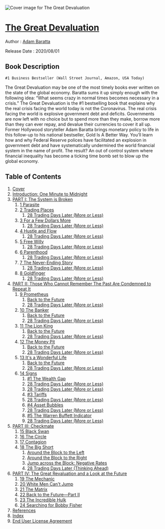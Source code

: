 ![Cover image for The Great Devaluation](https://imgdetail.ebookreading.net/cover/cover/20201212/EB9781119691464.jpg)

[The Great Devaluation](https://ebookreading.net/view/book/The+Great+Devaluation-EB9781119691464_1.html "The Great Devaluation")
====================================================================================================================

Author : [Adam Baratta](https://ebookreading.net/search/author/Adam+Baratta)

Release Date : 2020/08/01

Book Description
-----------------


    
    #1 Business Bestseller (Wall Street Journal, Amazon, USA Today)
The Great Devaluation may be one of the most timely books ever written on the state of the global economy. Baratta sums it up simply enough with the following idea: 
“What seems crazy in normal times becomes necessary in a crisis.”
The Great Devaluation is the #1 bestselling book that explains why the real crisis facing the world today is not the Coronavirus. The real crisis facing the world is explosive government debt and deficits. Governments are now left with no choice but to spend more than they make, borrow more than they can ever repay, and devalue their currencies to cover it all up.
Former Hollywood storyteller Adam Baratta brings monetary policy to life in this follow-up to his national bestseller, Gold Is A Better Way. You’ll learn how and why Federal Reserve polices have facilitated an explosion in government debt and have systematically undermined the world financial system in the name of profit. The result? An out of control system where financial inequality has become a ticking time bomb set to blow up the global economy.

  

Table of Contents
-----------------

1. [Cover](https://ebookreading.net/view/book/The+Great+Devaluation-EB9781119691464_1.html)
1. [Introduction: One Minute to Midnight](https://ebookreading.net/view/book/The+Great+Devaluation-EB9781119691464_6.html)
1. [PART I: The System is Broken](https://ebookreading.net/view/book/The+Great+Devaluation-EB9781119691464_7.html)
    1. [1 Parasite](https://ebookreading.net/view/book/The+Great+Devaluation-EB9781119691464_8.html)
    1. [2 Trading Places](https://ebookreading.net/view/book/The+Great+Devaluation-EB9781119691464_9.html)
        1. [28 Trading Days Later (More or Less)](https://ebookreading.net/view/book/The+Great+Devaluation-EB9781119691464_9.html#head-2-1)
    1. [3 For a Few Dollars More](https://ebookreading.net/view/book/The+Great+Devaluation-EB9781119691464_10.html)
        1. [28 Trading Days Later (More or Less)](https://ebookreading.net/view/book/The+Great+Devaluation-EB9781119691464_10.html#head-2-2)
    1. [4 Hustle and Flow](https://ebookreading.net/view/book/The+Great+Devaluation-EB9781119691464_11.html)
        1. [28 Trading Days Later (More or Less)](https://ebookreading.net/view/book/The+Great+Devaluation-EB9781119691464_11.html#head-2-3)
    1. [5 Free Willy](https://ebookreading.net/view/book/The+Great+Devaluation-EB9781119691464_12.html)
        1. [28 Trading Days Later (More or Less)](https://ebookreading.net/view/book/The+Great+Devaluation-EB9781119691464_12.html#head-2-4)
    1. [6 Parenthood](https://ebookreading.net/view/book/The+Great+Devaluation-EB9781119691464_13.html)
        1. [28 Trading Days Later (More or Less)](https://ebookreading.net/view/book/The+Great+Devaluation-EB9781119691464_13.html#head-2-5)
    1. [7 The Never-Ending Story](https://ebookreading.net/view/book/The+Great+Devaluation-EB9781119691464_14.html)
        1. [28 Trading Days Later (More or Less)](https://ebookreading.net/view/book/The+Great+Devaluation-EB9781119691464_14.html#head-2-6)
    1. [8 Goldfinger](https://ebookreading.net/view/book/The+Great+Devaluation-EB9781119691464_15.html)
        1. [28 Trading Days Later (More or Less)](https://ebookreading.net/view/book/The+Great+Devaluation-EB9781119691464_15.html#head-2-7)
1. [PART II: Those Who Cannot Remember The Past Are Condemned to Repeat It](https://ebookreading.net/view/book/The+Great+Devaluation-EB9781119691464_16.html)
    1. [9 Prometheus](https://ebookreading.net/view/book/The+Great+Devaluation-EB9781119691464_17.html)
        1. [Back to the Future](https://ebookreading.net/view/book/The+Great+Devaluation-EB9781119691464_17.html#head-2-8)
        1. [28 Trading Days Later (More or Less)](https://ebookreading.net/view/book/The+Great+Devaluation-EB9781119691464_17.html#head-2-9)
    1. [10 The Banker](https://ebookreading.net/view/book/The+Great+Devaluation-EB9781119691464_18.html)
        1. [Back to the Future](https://ebookreading.net/view/book/The+Great+Devaluation-EB9781119691464_18.html#head-2-10)
        1. [28 Trading Days Later (More or Less)](https://ebookreading.net/view/book/The+Great+Devaluation-EB9781119691464_18.html#head-2-11)
    1. [11 The Lion King](https://ebookreading.net/view/book/The+Great+Devaluation-EB9781119691464_19.html)
        1. [Back to the Future](https://ebookreading.net/view/book/The+Great+Devaluation-EB9781119691464_19.html#head-2-12)
        1. [28 Trading Days Later (More or Less)](https://ebookreading.net/view/book/The+Great+Devaluation-EB9781119691464_19.html#head-2-13)
    1. [12 The Money Pit](https://ebookreading.net/view/book/The+Great+Devaluation-EB9781119691464_20.html)
        1. [Back to the Future](https://ebookreading.net/view/book/The+Great+Devaluation-EB9781119691464_20.html#head-2-14)
        1. [28 Trading Days Later (More or Less)](https://ebookreading.net/view/book/The+Great+Devaluation-EB9781119691464_20.html#head-2-15)
    1. [13 It's a Wonderful Life](https://ebookreading.net/view/book/The+Great+Devaluation-EB9781119691464_21.html)
        1. [Back to the Future](https://ebookreading.net/view/book/The+Great+Devaluation-EB9781119691464_21.html#head-2-16)
        1. [28 Trading Days Later (More or Less)](https://ebookreading.net/view/book/The+Great+Devaluation-EB9781119691464_21.html#head-2-17)
    1. [14 Signs](https://ebookreading.net/view/book/The+Great+Devaluation-EB9781119691464_22.html)
        1. [#1 The Wealth Gap](https://ebookreading.net/view/book/The+Great+Devaluation-EB9781119691464_22.html#head-2-18)
        1. [28 Trading Days Later (More or Less)](https://ebookreading.net/view/book/The+Great+Devaluation-EB9781119691464_22.html#head-2-19)
        1. [28 Trading Days Later (More or Less)](https://ebookreading.net/view/book/The+Great+Devaluation-EB9781119691464_22.html#head-2-20)
        1. [#3 Tariffs](https://ebookreading.net/view/book/The+Great+Devaluation-EB9781119691464_22.html#head-2-21)
        1. [28 Trading Days Later (More or Less)](https://ebookreading.net/view/book/The+Great+Devaluation-EB9781119691464_22.html#head-2-22)
        1. [#4 Asset Bubbles](https://ebookreading.net/view/book/The+Great+Devaluation-EB9781119691464_22.html#head-2-23)
        1. [28 Trading Days Later (More or Less)](https://ebookreading.net/view/book/The+Great+Devaluation-EB9781119691464_22.html#head-2-24)
        1. [#5 The Warren Buffett Indicator](https://ebookreading.net/view/book/The+Great+Devaluation-EB9781119691464_22.html#head-2-25)
        1. [28 Trading Days Later (More or Less)](https://ebookreading.net/view/book/The+Great+Devaluation-EB9781119691464_22.html#head-2-26)
1. [PART III: Checkmate](https://ebookreading.net/view/book/The+Great+Devaluation-EB9781119691464_23.html)
    1. [15 Black Swan](https://ebookreading.net/view/book/The+Great+Devaluation-EB9781119691464_24.html)
    1. [16 The Circle](https://ebookreading.net/view/book/The+Great+Devaluation-EB9781119691464_25.html)
    1. [17 Contagion](https://ebookreading.net/view/book/The+Great+Devaluation-EB9781119691464_26.html)
    1. [18 The Big Short](https://ebookreading.net/view/book/The+Great+Devaluation-EB9781119691464_27.html)
        1. [Around the Block to the Left](https://ebookreading.net/view/book/The+Great+Devaluation-EB9781119691464_27.html#head-2-27)
        1. [Around the Block to the Right](https://ebookreading.net/view/book/The+Great+Devaluation-EB9781119691464_27.html#head-2-28)
        1. [Jump across the Block: Negative Rates](https://ebookreading.net/view/book/The+Great+Devaluation-EB9781119691464_27.html#head-2-29)
        1. [28 Trading Days Later (Thinking Ahead)](https://ebookreading.net/view/book/The+Great+Devaluation-EB9781119691464_27.html#head-2-30)
1. [PART IV: The Great Revaluation and a Look at the Future](https://ebookreading.net/view/book/The+Great+Devaluation-EB9781119691464_28.html)
    1. [19 The Mechanic](https://ebookreading.net/view/book/The+Great+Devaluation-EB9781119691464_29.html)
    1. [20 White Men Can't Jump](https://ebookreading.net/view/book/The+Great+Devaluation-EB9781119691464_30.html)
    1. [21 The Matrix](https://ebookreading.net/view/book/The+Great+Devaluation-EB9781119691464_31.html)
    1. [22 Back to the Future—Part II](https://ebookreading.net/view/book/The+Great+Devaluation-EB9781119691464_32.html)
    1. [23 The Incredible Hulk](https://ebookreading.net/view/book/The+Great+Devaluation-EB9781119691464_33.html)
    1. [24 Searching for Bobby Fisher](https://ebookreading.net/view/book/The+Great+Devaluation-EB9781119691464_34.html)
1. [References](https://ebookreading.net/view/book/The+Great+Devaluation-EB9781119691464_35.html)
1. [Index](https://ebookreading.net/view/book/The+Great+Devaluation-EB9781119691464_36.html)
1. [End User License Agreement](https://ebookreading.net/view/book/The+Great+Devaluation-EB9781119691464_37.html)
